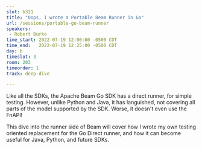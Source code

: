 ```yaml
---
slot: b321
title: "Oops, I wrote a Portable Beam Runner in Go"
url: /sessions/portable-go-beam-runner
speakers:
 - Robert Burke
time_start: 2022-07-19 12:00:00 -0500 CDT
time_end:   2022-07-19 12:25:00 -0500 CDT
day: b
timeslot: 3
room: 203
timeorder: 1
track: deep-dive

---
```


Like all the SDKs, the Apache Beam Go SDK has a direct runner, for simple testing. However, unlike Python and Java, it has languished, not covering all parts of the model supported by the SDK. Worse, it doesn't even use the FnAPI!

This dive into the runner side of Beam will cover how I wrote my own testing oriented replacement for the Go Direct runner, and how it can become useful for Java, Python, and future SDKs.